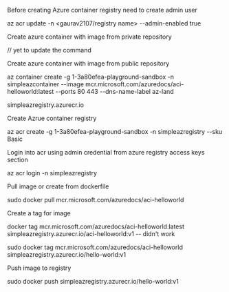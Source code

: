 Before creating Azure container registry need to create admin user

az acr update -n <gaurav2107/registry name> --admin-enabled true

Create azure container with image from private repository

// yet to update the command

Create azure container with image from public repository

az container create -g 1-3a80efea-playground-sandbox -n simpleazcontainer --image mcr.microsoft.com/azuredocs/aci-helloworld:latest --ports 80 443 --dns-name-label az-land

simpleazregistry.azurecr.io

Create Azrue container registry

az acr create -g 1-3a80efea-playground-sandbox -n simpleazregistry --sku Basic

Login into acr using admin credential from azure registry access keys section

az acr login -n simpleazregistry

Pull image or create from dockerfile

sudo docker pull mcr.microsoft.com/azuredocs/aci-helloworld

Create a tag for image 

docker tag mcr.microsoft.com/azuredocs/aci-helloworld:latest simpleazregistry.azurecr.io/aci-helloworld:v1 -- didn't work

sudo docker tag mcr.microsoft.com/azuredocs/aci-helloworld simpleazregistry.azurecr.io/hello-world:v1

Push image to registry 

sudo docker push simpleazregistry.azurecr.io/hello-world:v1

